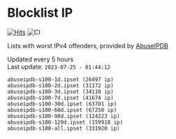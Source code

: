 # Blocklist IP

[![Hits](https://hits.seeyoufarm.com/api/count/incr/badge.svg?url=https%3A%2F%2Fgithub.com%2Fborestad%2Fblocklist-ip%2F&count_bg=%2379C83D&title_bg=%23555555&icon=&icon_color=%23E7E7E7&title=hits&edge_flat=false)](https://hits.seeyoufarm.com)  ![CI](https://img.shields.io/github/workflow/status/borestad/blocklist-ip/CI?style=flat-square)

Lists with worst IPv4 offenders, provided by [AbuseIPDB](https://www.abuseipdb.com/)

<!-- FOOTER-PLACEHOLDER -->
Updated every 5 hours<br>
Last update: `2023-07-25 - 01:44:12`
```
abuseipdb-s100-1d.ipset (26497 ip)
abuseipdb-s100-2d.ipset (31172 ip)
abuseipdb-s100-3d.ipset (34110 ip)
abuseipdb-s100-7d.ipset (41674 ip)
abuseipdb-s100-30d.ipset (63701 ip)
abuseipdb-s100-60d.ipset (67250 ip)
abuseipdb-s100-90d.ipset (124223 ip)
abuseipdb-s100-120d.ipset (159918 ip)
abuseipdb-s100-all.ipset (331920 ip)
```
